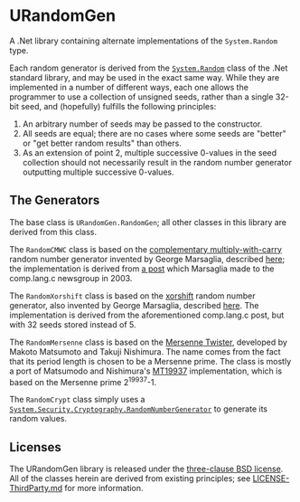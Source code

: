 ﻿URandomGen
==========

A .Net library containing alternate implementations of the `System.Random` type.

Each random generator is derived from the [`System.Random`](http://msdn.microsoft.com/en-us/library/system.random.aspx) class of the .Net standard library, and may be used in the exact same way. While they are implemented in a number of different ways, each one allows the programmer to use a collection of unsigned seeds, rather than a single 32-bit seed, and (hopefully) fulfills the following principles:

1. An arbitrary number of seeds may be passed to the constructor.
2. All seeds are equal; there are no cases where some seeds are "better" or "get better random results" than others.
3. As an extension of point 2, multiple successive 0-values in the seed collection should not necessarily result in the random number generator outputting multiple successive 0-values.

The Generators
--------------
The base class is `URandomGen.RandomGen`; all other classes in this library are derived from this class.

The `RandomCMWC` class is based on the [complementary multiply-with-carry](http://en.wikipedia.org/wiki/Multiply-with-carry) random number generator invented by George Marsaglia, described [here](http://digitalcommons.wayne.edu/cgi/viewcontent.cgi?article=1725&context=jmasm); the implementation is derived from [a post](https://groups.google.com/d/msg/comp.lang.C/qZFQgKRCQGg/rmPkaRHqxOMJ) which Marsaglia made to the comp.lang.c newsgroup in 2003.

The `RandomXorshift` class is based on the [xorshift](http://en.wikipedia.org/wiki/Xorshift) random number generator, also invented by George Marsaglia, described [here](http://www.jstatsoft.org/v08/i14/paper). The implementation is derived from the aforementioned comp.lang.c post, but with 32 seeds stored instead of 5.

The `RandomMersenne` class is based on the [Mersenne Twister](http://en.wikipedia.org/wiki/Mersenne_Twister), developed by Makoto Matsumoto and Takuji Nishimura. The name comes from the fact that its period length is chosen to be a Mersenne prime. The class is mostly a port of Matsumodo and Nishimura's [MT19937](http://www.math.sci.hiroshima-u.ac.jp/~m-mat/MT/MT2002/emt19937ar.html) implementation, which is based on the Mersenne prime 2<sup>19937</sup>-1.

The `RandomCrypt` class simply uses a [`System.Security.Cryptography.RandomNumberGenerator`](https://msdn.microsoft.com/en-us/library/system.security.cryptography.randomnumbergenerator.aspx) to generate its random values.

Licenses
--------

The URandomGen library is released under the [three-clause BSD license](LICENSE.md). All of the classes herein are derived from existing principles; see [LICENSE-ThirdParty.md](LICENSE-ThirdParty.md) for more information.